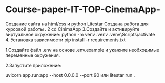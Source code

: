 # Course-paper-IT-TOP-CinemaApp-
Создание сайта на html/css и python Litestar
Создана работа для  курсовой работы .
2 cd CinimaApp
3.Создайте и активируйте виртуальное окружение:
python -m venv .venv
.venv\Scripts\activate   
4. Установка зависимости 
pip install -r requirements.txt



1.Создайте файл .env на основе .env.example и укажите необходимые переменные окружения.

2.Запустите приложение:

uvicorn app.run:app --host 0.0.0.0 --port 90
или litestar run .
